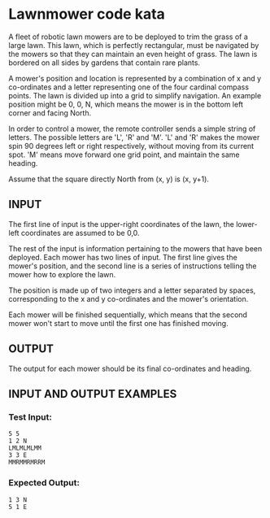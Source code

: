 # Lawnmower code kata

A fleet of robotic lawn mowers are to be deployed to trim the grass of a large lawn.
This lawn, which is perfectly rectangular, must be navigated by the mowers so that they can
maintain an even height of grass. The lawn is bordered on all sides by gardens that contain rare
plants.

A mower&#39;s position and location is represented by a combination of x and y co-ordinates and a
letter representing one of the four cardinal compass points. The lawn is divided up into a grid to
simplify navigation. An example position might be 0, 0, N, which means the mower is in the bottom
left corner and facing North.

In order to control a mower, the remote controller sends a simple string of letters. The possible
letters are &#39;L&#39;, &#39;R&#39; and &#39;M&#39;. &#39;L&#39; and &#39;R&#39; makes the mower spin 90 degrees left or right respectively,
without moving from its current spot. &#39;M&#39; means move forward one grid point, and maintain the
same heading.

Assume that the square directly North from (x, y) is (x, y+1).

## INPUT
The first line of input is the upper-right coordinates of the lawn, the lower-left coordinates are
assumed to be 0,0.

The rest of the input is information pertaining to the mowers that have been deployed. Each mower
has two lines of input. The first line gives the mower&#39;s position, and the second line is a series of
instructions telling the mower how to explore the lawn.

The position is made up of two integers and a letter separated by spaces, corresponding to the x
and y co-ordinates and the mower&#39;s orientation.

Each mower will be finished sequentially, which means that the second mower won&#39;t start to move
until the first one has finished moving.

## OUTPUT
The output for each mower should be its final co-ordinates and heading.

## INPUT AND OUTPUT EXAMPLES
### Test Input:
```
5 5
1 2 N
LMLMLMLMM
3 3 E
MMRMMRMRRM
```
### Expected Output:
```
1 3 N
5 1 E
```
